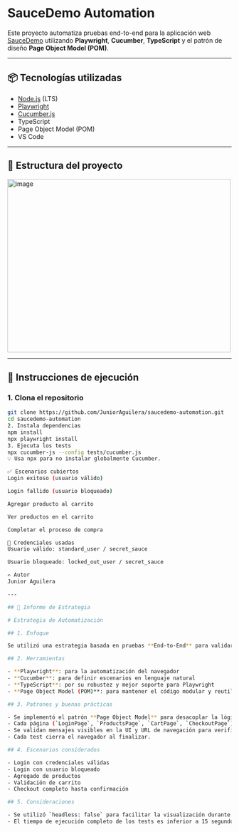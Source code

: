 # SauceDemo Automation 

Este proyecto automatiza pruebas end-to-end para la aplicación web [SauceDemo](https://www.saucedemo.com/) utilizando **Playwright**, **Cucumber**, **TypeScript** y el patrón de diseño **Page Object Model (POM)**.

---

## 📦 Tecnologías utilizadas

- [Node.js](https://nodejs.org/) (LTS)
- [Playwright](https://playwright.dev/)
- [Cucumber.js](https://cucumber.io/docs/guides/10-minute-tutorial/)
- TypeScript
- Page Object Model (POM)
- VS Code

---

## 📁 Estructura del proyecto

<img width="502" height="389" alt="image" src="https://github.com/user-attachments/assets/5ee23f6c-98ea-4339-9ed4-dcd40ac39767" />


-------------------------------------------------------------

## 🚀 Instrucciones de ejecución

### 1. Clona el repositorio

```bash
git clone https://github.com/JuniorAguilera/saucedemo-automation.git
cd saucedemo-automation
2. Instala dependencias
npm install
npx playwright install
3. Ejecuta los tests
npx cucumber-js --config tests/cucumber.js
💡 Usa npx para no instalar globalmente Cucumber.

✅ Escenarios cubiertos
Login exitoso (usuario válido)

Login fallido (usuario bloqueado)

Agregar producto al carrito

Ver productos en el carrito

Completar el proceso de compra

👤 Credenciales usadas
Usuario válido: standard_user / secret_sauce

Usuario bloqueado: locked_out_user / secret_sauce

✍️ Autor
Junior Aguilera

---

## 📄 Informe de Estrategia

# Estrategia de Automatización

## 1. Enfoque

Se utilizó una estrategia basada en pruebas **End-to-End** para validar los flujos más importantes de la aplicación **SauceDemo** desde la perspectiva del usuario.

## 2. Herramientas

- **Playwright**: para la automatización del navegador
- **Cucumber**: para definir escenarios en lenguaje natural
- **TypeScript**: por su robustez y mejor soporte para Playwright
- **Page Object Model (POM)**: para mantener el código modular y reutilizable

## 3. Patrones y buenas prácticas

- Se implementó el patrón **Page Object Model** para desacoplar la lógica de los pasos de la lógica de UI.
- Cada página (`LoginPage`, `ProductsPage`, `CartPage`, `CheckoutPage`) encapsula acciones reutilizables.
- Se validan mensajes visibles en la UI y URL de navegación para verificar que el flujo se complete correctamente.
- Cada test cierra el navegador al finalizar.

## 4. Escenarios considerados

- Login con credenciales válidas
- Login con usuario bloqueado
- Agregado de productos
- Validación de carrito
- Checkout completo hasta confirmación

## 5. Consideraciones

- Se utilizó `headless: false` para facilitar la visualización durante el desarrollo
- El tiempo de ejecución completo de los tests es inferior a 15 segundos
